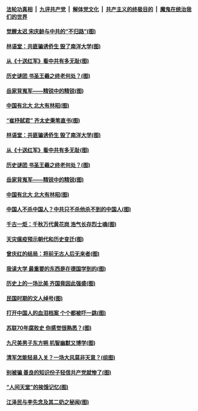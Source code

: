

####  [法轮功真相](../../../../basic/blob/master/README.md?t=03311001) &nbsp;|&nbsp; [九评共产党](../../../../9ping.md/blob/master/README.md?t=03311001) &nbsp;|&nbsp; [解体党文化](../../../../jtdwh.md/blob/master/README.md?t=03311001)  &nbsp;|&nbsp; [共产主义的终极目的](../../../../gczydzjmd.md/blob/master/README.md?t=03311001) &nbsp;|&nbsp; [魔鬼在统治我们的世界](../../../../mgztzwmdsj.md/blob/master/README.md?t=03311001) 

#### [觉醒太迟 宋庆龄与中共的“不归路”(图)](../pages/p6/965579.md?t=03311001) 

#### [林语堂：共匪骗诱侨生 毁了南洋大学(图)](../pages/p6/966610.md?t=03311001) 

#### [从《十送红军》看中共有多无耻(图)](../pages/p6/966224.md?t=03311001) 

#### [历史谜团 书圣王羲之终老何处？(图)](../pages/p6/967178.md?t=03311001) 

#### [岳家背嵬军——精锐中的精锐(图)](../pages/p6/966523.md?t=03311001) 

#### [中国有北大 北大有林昭(图)](../pages/p6/966471.md?t=03311001) 

#### [“崔杼弑君” 齐太史秉笔直书(图)](../pages/p6/965466.md?t=03311001) 

#### [林语堂：共匪骗诱侨生 毁了南洋大学(图)](../pages/p6/966610.md?t=03311001) 

#### [从《十送红军》看中共有多无耻(图)](../pages/p6/966224.md?t=03311001) 

#### [历史谜团 书圣王羲之终老何处？(图)](../pages/p6/967178.md?t=03311001) 

#### [岳家背嵬军——精锐中的精锐(图)](../pages/p6/966523.md?t=03311001) 

#### [中国有北大 北大有林昭(图)](../pages/p6/966471.md?t=03311001) 

#### [中国人不杀中国人？中共只不杀他杀不到的中国人(图)](../pages/p6/966981.md?t=03311001) 

#### [千古一炬：千秋万代黄花岗 浩气长存烈士魂(图)](../pages/p6/963908.md?t=03311001) 

#### [天灾瘟疫预示朝代和历史变迁(图)](../pages/p6/966222.md?t=03311001) 

#### [曾庆红的结局：将前无古人后无来者(图)](../pages/p6/966150.md?t=03311001) 

#### [我读大学 最重要的东西是在德国学到的(图)](../pages/p6/966606.md?t=03311001) 

#### [历史上的一场比美 齐国竟因此强盛(图)](../pages/p6/966408.md?t=03311001) 

#### [民国时期的文人绰号(图)](../pages/p6/966983.md?t=03311001) 

#### [打开中国人的血泪档案 个个都被吓一跳(图)](../pages/p6/966153.md?t=03311001) 

#### [苏联70年腐败史 你感觉很熟悉？(图)](../pages/p6/966200.md?t=03311001) 

#### [九尺美男子东方朔 机智幽默又博学(图)](../pages/p6/966002.md?t=03311001) 

#### [清军怎能轻易入关？一场大风莫非天意？(组图)](../pages/p6/966868.md?t=03311001) 

#### [别被骗 善良的知识份子轻信共产党就惨了(图)](../pages/p6/965582.md?t=03311001) 

#### [“人间天堂”的挨饿记忆(图)](../pages/p6/966176.md?t=03311001) 

#### [江泽民与李先念及其二奶之秘闻(图)](../pages/p6/966088.md?t=03311001) 

